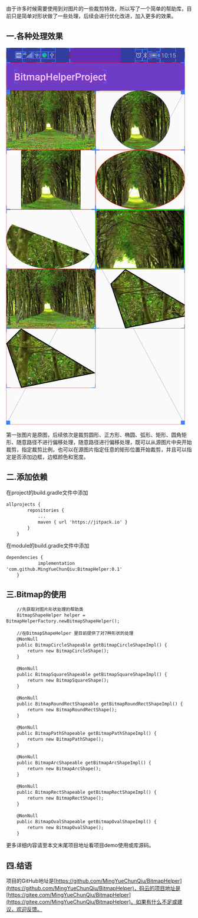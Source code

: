  由于许多时候需要使用到对图片的一些裁剪特效，所以写了一个简单的帮助库，目前只是简单对形状做了一些处理，后续会进行优化改进，加入更多的效果。
## 一.各种处理效果
![Image text](images/Screenshot_20181006-101504.jpg)

第一张图片是原图，后续依次是裁剪圆形、正方形、椭圆、弧形、矩形、圆角矩形、随意路径不进行偏移处理，随意路径进行偏移处理，既可以从源图片中央开始裁剪，指定裁剪比例，也可以在源图片指定任意的矩形位置开始裁剪，并且可以指定是否添加边框，边框颜色和宽度。
## 二.添加依赖
在project的build.gradle文件中添加

```
allprojects {
		repositories {
			...
			maven { url 'https://jitpack.io' }
		}
	}
```
在module的build.gradle文件中添加

```
dependencies {
	        implementation 'com.github.MingYueChunQiu:BitmapHelper:0.1'
	}
```

## 三.Bitmap的使用
```
    //先获取对图片形状处理的帮助类
    BitmapShapeHelper helper = BitmapHelperFactory.newBitmapShapeHelper();
    
    //在BitmapShapeHelper 里目前提供了对7种形状的处理
	@NonNull
    public BitmapCircleShapeable getBitmapCircleShapeImpl() {
        return new BitmapCircleShape();
    }

    @NonNull
    public BitmapSquareShapeable getBitmapSquareShapeImpl() {
        return new BitmapSquareShape();
    }

    @NonNull
    public BitmapRoundRectShapeable getBitmapRoundRectShapeImpl() {
        return new BitmapRoundRectShape();
    }

    @NonNull
    public BitmapPathShapeable getBitmapPathShapeImpl() {
        return new BitmapPathShape();
    }

    @NonNull
    public BitmapArcShapeable getBitmapArcShapeImpl() {
        return new BitmapArcShape();
    }

    @NonNull
    public BitmapRectShapeable getBitmapRectShapeImpl() {
        return new BitmapRectShape();
    }

    @NonNull
    public BitmapOvalShapeable getBitmapOvalShapeImpl() {
        return new BitmapOvalShape();
    }
```
更多详细内容请至本文末尾项目地址看项目demo使用或库源码。
## 四.结语
项目的GitHub地址是[https://github.com/MingYueChunQiu/BitmapHelper](https://github.com/MingYueChunQiu/BitmapHelper)，码云的项目地址是[https://gitee.com/MingYueChunQiu/BitmapHelper](https://gitee.com/MingYueChunQiu/BitmapHelper)。如果有什么不足或建议，欢迎反馈。
